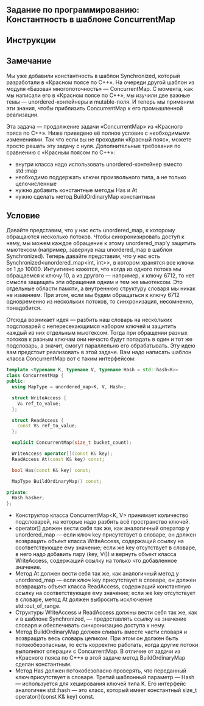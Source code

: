 ## Задание по программированию: Константность в шаблоне ConcurrentMap
## Инструкции
## Замечание
Мы уже добавили константность в шаблон Synchronized, который разработали в «Красном поясе по С++». На очереди другой шаблон из модуля «Базовая многопоточность» — ConcurrentMap. С момента, как мы написали его в «Красном поясе по С++», мы изучили две важные темы — unordered-контейнеры и mutable-поля. И теперь мы применим эти знания, чтобы приблизить ConcurrentMap к его промышленной реализации.

Эта задача — продолжение задачи «ConcurrentMap» из «Красного пояса по C++». Ниже приведено её полное условие с необходимыми изменениями. Так что если вы не проходили «Красный пояс», можете просто решать эту задачу с нуля. Дополнительные требования по сравнению с «Красным поясом по С++»:

* внутри класса надо использовать unordered-контейнер вместо std::map
* необходимо поддержать ключи произвольного типа, а не только целочисленные
* нужно добавить константные методы Has и At
* нужно сделать метод BuildOrdinaryMap константным
## Условие
Давайте представим, что у нас есть unordered_map, к которому обращаются несколько потоков. Чтобы синхронизировать доступ к нему, мы можем каждое обращение к этому unordered_map'у защитить мьютексом (например, завернув наш unordered_map в шаблон Synchronized). Теперь давайте представим, что у нас есть Synchronized<unordered_map<int, int>>, в котором хранятся все ключи от 1 до 10000. Интуитивно кажется, что когда из одного потока мы обращаемся к ключу 10, а из другого — например, к ключу 6712, то нет смысла защищать эти обращения одним и тем же мьютексом. Это отдельные области памяти, а внутреннюю структуру словаря мы никак не изменяем. При этом, если мы будем обращаться к ключу 6712 одновременно из нескольких потоков, то синхронизация, несомненно, понадобится.

Отсюда возникает идея — разбить наш словарь на нескольких подсловарей с непересекающимся набором ключей и защитить каждый из них отдельным мьютексом. Тогда при обращении разных потоков к разным ключам они нечасто будут попадать в один и тот же подсловарь, а значит, смогут параллельно его обрабатывать. Эту идею вам предстоит реализовать в этой задаче. Вам надо написать шаблон класса ConcurrentMap вот с таким интерфейсом:
```c++
template <typename K, typename V, typename Hash = std::hash<K>>
class ConcurrentMap {
public:
  using MapType = unordered_map<K, V, Hash>;

  struct WriteAccess {
    V& ref_to_value;
  };

  struct ReadAccess {
    const V& ref_to_value;
  };

  explicit ConcurrentMap(size_t bucket_count);

  WriteAccess operator[](const K& key);
  ReadAccess At(const K& key) const;

  bool Has(const K& key) const;

  MapType BuildOrdinaryMap() const;

private:
  Hash hasher;
};

```

* Конструктор класса ConcurrentMap<K, V> принимает количество подсловарей, на которые надо разбить всё пространство ключей.
* operator[] должен вести себя так же, как аналогичный оператор у unordered_map — если ключ key присутствует в словаре, он должен возвращать объект класса WriteAccess, содержащий ссылку на соответствующее ему значение; если же key отсутствует в словаре, в него надо добавить пару (key, V()) и вернуть объект класса WriteAccess, содержащий ссылку на только что добавленное значение.
* Метод At должен вести себя так же, как аналогичный метод у unordered_map — если ключ key присутствует в словаре, он должен возвращать объект класса ReadAccess, содержащий константную ссылку на соответствующее ему значение; если же key отсутствует в словаре, метод At должен выбросить исключение std::out_of_range.
* Структуры WriteAccess и ReadAccess должны вести себя так же, как и в шаблоне Synchronized, — предоставлять ссылку на значение словаря и обеспечивать синхронизацию доступа к нему.
* Метод BuildOrdinaryMap должен сливать вместе части словаря и возвращать весь словарь целиком. При этом он должен быть потокобезопасным, то есть корректно работать, когда другие потоки выполняют операции с ConcurrentMap. В отличие от задачи из «Красного пояса по С++» в этой задаче метод BuildOrdinaryMap сделан константным.
* Метод Has должен потокобезопасно проверять, что переданный ключ присутствует в словаре.
Третий шаблонный параметр — Hash — используется для хеширования ключей типа K. Его интерфейс аналогичен std::hash — это класс, который имеет константный size_t operator()(const K& key) const.
